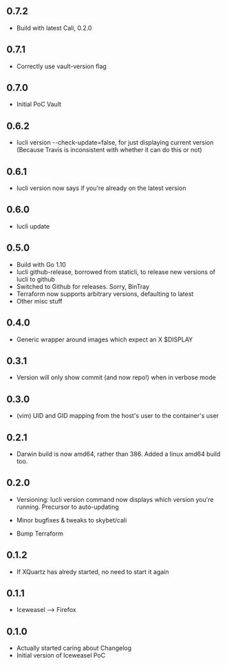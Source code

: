 ## 0.7.2

* Build with latest Cali, 0.2.0

## 0.7.1

* Correctly use vault-version flag

## 0.7.0

* Initial PoC Vault

## 0.6.2

* lucli version --check-update=false, for just displaying current version
(Because Travis is inconsistent with whether it can do this or not)

## 0.6.1

* lucli version now says if you're already on the latest version

## 0.6.0

* lucli update

## 0.5.0

* Build with Go 1.10
* lucli github-release, borrowed from staticli, to release new versions of lucli to github
* Switched to Github for releases. Sorry, BinTray
* Terraform now supports arbitrary versions, defaulting to latest
* Other misc stuff

## 0.4.0

* Generic wrapper around images which expect an X $DISPLAY

## 0.3.1

* Version will only show commit (and now repo!) when in verbose mode

## 0.3.0

* (vim) UID and GID mapping from the host's user to the container's user

## 0.2.1

* Darwin build is now amd64, rather than 386. Added a linux amd64 build too.

## 0.2.0

* Versioning: lucli version command now displays which version you're running.
  Precursor to auto-updating

* Minor bugfixes & tweaks to skybet/cali

* Bump Terraform

## 0.1.2

* If XQuartz has alredy started, no need to start it again

## 0.1.1

* Iceweasel --> Firefox

## 0.1.0

* Actually started caring about Changelog
* Initial version of Iceweasel PoC
